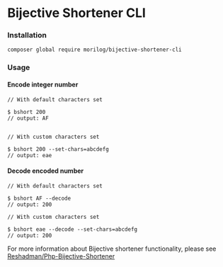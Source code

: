 # Bijective Shortener CLI

### Installation
```
composer global require morilog/bijective-shortener-cli
```

### Usage
#### Encode integer number
```
// With default characters set

$ bshort 200
// output: AF


// With custom characters set

$ bshort 200 --set-chars=abcdefg 
// output: eae 
```
#### Decode encoded number
```
// With default characters set

$ bshort AF --decode
// output: 200

// With custom characters set

$ bshort eae --decode --set-chars=abcdefg
// output: 200
```

For more information about Bijective shortener functionality, please see [Reshadman/Php-Bijective-Shortener](https://github.com/reshadman/php-bijective-shortener)